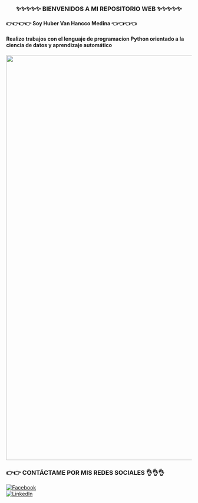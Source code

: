 ### <center> ✨✨✨✨✨ BIENVENIDOS A MI REPOSITORIO WEB ✨✨✨✨✨</center>
#### 👉👉👉👉 Soy Huber Van Hancco Medina 👈👈👈👈
#### Realizo trabajos con el lenguaje de programacion Python orientado a la ciencia de datos y aprendizaje automático
<center><img src="https://crehana-blog.imgix.net/media/filer_public/e8/fb/e8fbdb68-fc40-4ae6-b939-19f9f9259d2c/que-es-python.jpg" width="1100" heigth="10"></center>

### 👉👉 CONTÁCTAME POR MIS REDES SOCIALES 👌👌👌
[![Facebook](https://img.shields.io/badge/Facebook-Huber_Van_Hancco_Medina-1877F2?style=for-the-badge&logo=facebook&logoColor=white&labelColor=101010)](https://web.facebook.com/huber.HM.5)
</br>
[![LinkedIn](https://img.shields.io/badge/LinkedIn-Huber_Van_Hancco_Medina-0077B5?style=for-the-badge&logo=linkedin&logoColor=white&labelColor=101010)]( https://www.linkedin.com/in/huber-van-hancco-medina-044188241/)

<!--
**Huber-Van/Huber-Van** is a ✨ _special_ ✨ repository because its `README.md` (this file) appears on your GitHub profile.

Here are some ideas to get you started:

